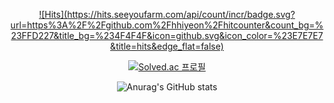 <div align=center>
  
[![Hits](https://hits.seeyoufarm.com/api/count/incr/badge.svg?
url=https%3A%2F%2Fgithub.com%2Fhhiyeon%2Fhitcounter&count_bg=%23FFD227&title_bg=%234F4F4F&icon=github.svg&icon_color=%23E7E7E7&title=hits&edge_flat=false)](https://hits.seeyoufarm.com)

[![Solved.ac
프로필](http://mazassumnida.wtf/api/mini/generate_badge?boj=wiha0424)](https://solved.ac/wiha0424)

 
![Anurag's GitHub stats](https://github-readme-stats.vercel.app/api?username=hhiyeon&show_icons=true&theme=radical&show_icons=true&hide=stars&include_all_commits=true&count_private=true&line_height=32)
 
</div>
